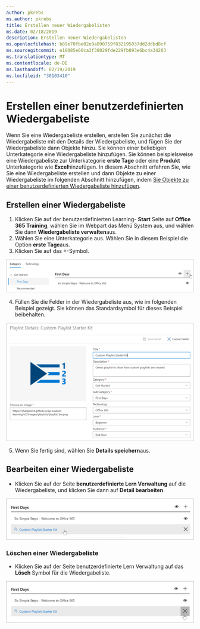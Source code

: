 ```yaml
---
author: pkrebs
ms.author: pkrebs
title: Erstellen neuer Wiedergabelisten
ms.date: 02/18/2019
description: Erstellen neuer Wiedergabelisten
ms.openlocfilehash: b89e70fbe02e9a890759f832195037dd2ddbd8cf
ms.sourcegitcommit: e10085e60ca3f38029fde229fb093e6bc4a34203
ms.translationtype: MT
ms.contentlocale: de-DE
ms.lasthandoff: 02/19/2019
ms.locfileid: "30103410"
---
```

# <a name="create-a-custom-playlist"></a>Erstellen einer benutzerdefinierten Wiedergabeliste

Wenn Sie eine Wiedergabeliste erstellen, erstellen Sie zunächst die Wiedergabeliste mit den Details der Wiedergabeliste, und fügen Sie der Wiedergabeliste dann Objekte hinzu. Sie können einer beliebigen Unterkategorie eine Wiedergabeliste hinzufügen. Sie können beispielsweise eine Wiedergabeliste zur Unterkategorie **erste Tage** oder eine **Produkt** Unterkategorie wie **Excel**hinzufügen. In diesem Abschnitt erfahren Sie, wie Sie eine Wiedergabeliste erstellen und dann Objekte zu einer Wiedergabeliste im folgenden Abschnitt hinzufügen, indem [Sie Objekte zu einer benutzerdefinierten Wiedergabeliste hinzufügen](custom_addassets.md).

## <a name="create-a-playlist"></a>Erstellen einer Wiedergabeliste 

1. Klicken Sie auf der benutzerdefinierten Learning- **Start** Seite auf **Office 365 Training**, wählen Sie im Webpart das Menü System aus, und wählen Sie dann **Wiedergabeliste verwalten**aus. 
2. Wählen Sie eine Unterkategorie aus. Wählen Sie in diesem Beispiel die Option **erste Tage**aus.  
3. Klicken Sie auf das +-Symbol.  

![CG-newplaylistbtn. png](media/cg-newplaylistbtn.png)

4.  Füllen Sie die Felder in der Wiedergabeliste aus, wie im folgenden Beispiel gezeigt. Sie können das Standardsymbol für dieses Beispiel beibehalten. 

![CG-newplaylistdetails. png](media/cg-newplaylistdetails.png)

5.  Wenn Sie fertig sind, wählen Sie **Details speichern**aus. 

## <a name="edit-a-playlist"></a>Bearbeiten einer Wiedergabeliste

- Klicken Sie auf der Seite **benutzerdefinierte Lern Verwaltung** auf die Wiedergabeliste, und klicken Sie dann auf **Detail bearbeiten**.  

![CG-editplaylist. png](media/cg-editplaylist.png)

### <a name="delete-a-playlist"></a>Löschen einer Wiedergabeliste

- Klicken Sie auf der Seite benutzerdefinierte Lern Verwaltung auf das **Lösch** Symbol für die Wiedergabeliste.  

![CG-deleteplaylist. png](media/cg-deleteplaylist.png)